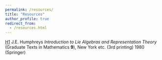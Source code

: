 ```yaml
---
permalink: /resources/
title: "Resources"
author_profile: true
redirect_from: 
  - /resources.html
---
```


[H1](https://www.springer.com/gp/book/9780387900537) J.E. Humphreys *Introduction to Lie Algebras and Representation Theory* (Graduate Texts in Mathematics **9**), New York etc. (3rd printing) 1980 (Springer)
